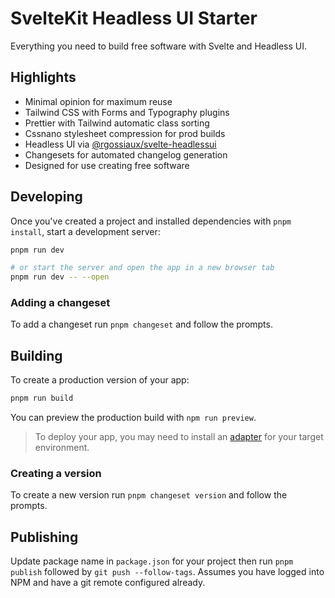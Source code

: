 # SvelteKit Headless UI Starter

Everything you need to build free software with Svelte and Headless UI.

## Highlights

- Minimal opinion for maximum reuse
- Tailwind CSS with Forms and Typography plugins
- Prettier with Tailwind automatic class sorting
- Cssnano stylesheet compression for prod builds
- Headless UI via [@rgossiaux/svelte-headlessui](https://github.com/rgossiaux/svelte-headlessui)
- Changesets for automated changelog generation
- Designed for use creating free software

## Developing

Once you've created a project and installed dependencies with `pnpm install`, start a development server:

```bash
pnpm run dev

# or start the server and open the app in a new browser tab
pnpm run dev -- --open
```

### Adding a changeset

To add a changeset run `pnpm changeset` and follow the prompts.

## Building

To create a production version of your app:

```bash
pnpm run build
```

You can preview the production build with `npm run preview`.

> To deploy your app, you may need to install an [adapter](https://kit.svelte.dev/docs/adapters) for your target environment.

### Creating a version

To create a new version run `pnpm changeset version` and follow the prompts.

## Publishing

Update package name in `package.json` for your project then run `pnpm publish` followed by `git push --follow-tags`. Assumes you have logged into NPM and have a git remote configured already.
